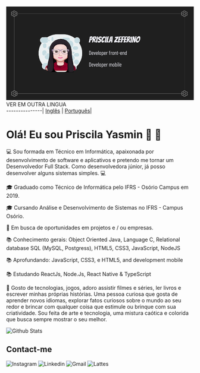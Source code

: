 ![](https://github.com/PriscilaZeferino/PriscilaZeferino/blob/master/cover.png)
VER EM OUTRA LINGUA   
---------------| 
[Inglês](https://github.com/PriscilaZeferino/PriscilaZeferino/)                            | 
[Português](https://github.com/PriscilaZeferino/PriscilaZeferino/blob/master/READMEPTBR.md)| 


# Olá! Eu sou Priscila Yasmin 👋 👋

:computer:  Sou formada em Técnico em Informática, apaixonada por desenvolvimento de software e aplicativos e pretendo me tornar um Desenvolvedor Full Stack. Como desenvolvedora júnior, já posso desenvolver alguns sistemas simples. :computer:

:mortar_board: Graduado como Técnico de Informática pelo IFRS - Osório Campus em 2019.

:mortar_board:  Cursando Análise e Desenvolvimento de Sistemas no IFRS - Campus Osório.

:office:  Em busca de oportunidades em projetos e / ou empresas.

:books:  Conhecimento gerais: Object Oriented Java, Language C, Relational database SQL (MySQL, Postgress), HTML5, CSS3, JavaScript, NodeJS

:books:  Aprofundando: JavaScript, CSS3, e HTML5, and development mobile

:books:  Estudando ReactJs, Node.Js, React Native & TypeScript

💬  Gosto de tecnologias, jogos, adoro assistir filmes e séries, ler livros e escrever minhas próprias histórias. Uma pessoa curiosa que gosta de aprender novos idiomas, explorar fatos curiosos sobre o mundo ao seu redor e brincar com qualquer coisa que estimule ou brinque com sua criatividade. Sou feita de arte e tecnologia, uma mistura caótica e colorida que busca sempre mostrar o seu melhor.
 
![Github Stats](https://github-readme-stats.vercel.app/api?username=priscilazeferino&show_icons=true&theme=midnight-purple)
<!--[![Top Langs](https://github-readme-stats.vercel.app/api/top-langs/?username=PriscilaZeferino&layout=compact&theme=midnight-purple&width:494&heigth:99%)](https://github.com/priscilazeferino/github-readme-stats)-->

## Contact-me

![Instagram](https://img.shields.io/badge/-Instagram-6a0dad?style=for-the-badge&logo=Instagram&logoColor=d0b4dc&link=https://www.instagram.com/devgirl_pri)
![Linkedin](https://img.shields.io/badge/-Linkedin-6a0dad?style=for-the-badge&logo=Linkedin&logoColor=d0b4dc&link=https://www.linkedin.com/in/priscila-yasmin-da-rocha-zeferino-594b5b175/)
![Gmail](https://img.shields.io/badge/-Gmail-6a0dad?style=for-the-badge&logo=Gmail&logoColor=d0b4dc&link=mailto:priscila.zeferino23@gmail.com)
![Lattes](https://img.shields.io/badge/-Lattes-6a0dad?style=for-the-badge&logo=Lattes&logoColor=d0b4dc&link=http://lattes.cnpq.br/0649886104585536)
